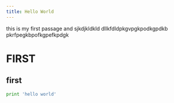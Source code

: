 ```yaml
---
title: Hello World
---
```

this is my first passage  and sjkdjkldkld  dllkfdldpkgvpgkpodkgpdkb pkrfpegkbpofkgpefkpdgk

# FIRST

## first

```python
print 'hello world'
```